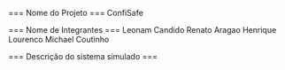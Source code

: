 === Nome do Projeto ===
ConfiSafe

=== Nome de Integrantes ===
Leonam Candido
Renato Aragao
Henrique Lourenco
Michael Coutinho

=== Descrição do sistema simulado ===

